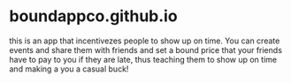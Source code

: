 # boundappco.github.io
this is an app that incentivezes people to show up on time. You can create events and share them with friends and set a bound price that your friends have to pay to you if they are late, thus teaching them to show up on time and making a you a casual buck!
